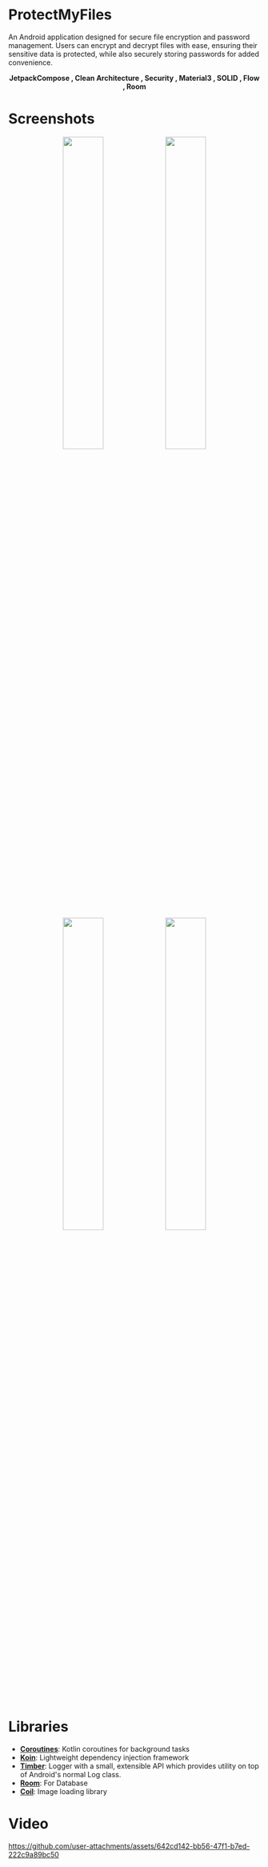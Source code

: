 # ProtectMyFiles
An Android application designed for secure file encryption and password management. Users can encrypt and decrypt files with ease, ensuring their sensitive data is protected, while also securely storing passwords for added convenience.

<p align="center">
<b>JetpackCompose , Clean Architecture , Security , Material3 , SOLID , Flow , Room</b>
</p>

# Screenshots
<p align="center">
<image src="/images/image_1.png" width="40%">
<image src="/images/image_2.png" width="40%">
<image src="/images/image_3.png" width="40%">
<image src="/images/image_4.png" width="40%">
</p>

# Libraries
* [**Coroutines**](https://github.com/Kotlin/kotlinx.coroutines): Kotlin coroutines for background tasks
* [**Koin**](https://github.com/InsertKoinIO/koin): Lightweight dependency injection framework
* [**Timber**](https://github.com/JakeWharton/timber):  Logger with a small, extensible API which provides utility on top of Android's normal Log class.
* [**Room**](https://developer.android.com/training/data-storage/room): For Database
* [**Coil**](https://github.com/coil-kt/coil): Image loading library

# Video

https://github.com/user-attachments/assets/642cd142-bb56-47f1-b7ed-222c9a89bc50

